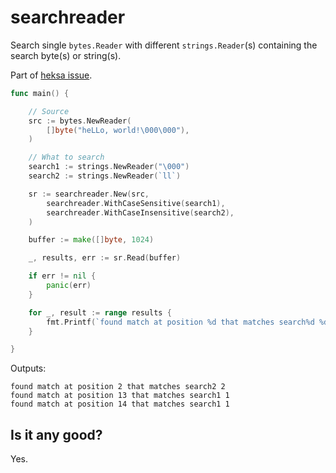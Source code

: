# searchreader
Search single `bytes.Reader` with different `strings.Reader`(s) containing the search byte(s) or string(s).

Part of [heksa issue](https://github.com/raspi/heksa/issues/8).

```go
func main() {

	// Source
	src := bytes.NewReader(
		[]byte("heLLo, world!\000\000"),
	)

	// What to search
	search1 := strings.NewReader("\000")
	search2 := strings.NewReader(`ll`)

	sr := searchreader.New(src,
		searchreader.WithCaseSensitive(search1),
		searchreader.WithCaseInsensitive(search2),
	)

	buffer := make([]byte, 1024)

	_, results, err := sr.Read(buffer)

	if err != nil {
		panic(err)
	}

	for _, result := range results {
		fmt.Printf(`found match at position %d that matches search%d %d`+"\n", result.StartPosition, 1+result.Index, result.Length)
	}

}
```

Outputs:

```
found match at position 2 that matches search2 2
found match at position 13 that matches search1 1
found match at position 14 that matches search1 1
```

## Is it any good?

Yes.
